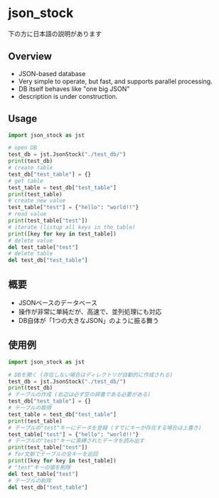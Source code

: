 # json_stock

下の方に日本語の説明があります

## Overview
- JSON-based database
- Very simple to operate, but fast, and supports parallel processing.
- DB itself behaves like "one big JSON"
- description is under construction.

## Usage
```python
import json_stock as jst

# open DB
test_db = jst.JsonStock("./test_db/")
print(test_db)
# create table
test_db["test_table"] = {}
# get table
test_table = test_db["test_table"]
print(test_table)
# create new value
test_table["test"] = {"hello": "world!!"}
# read value
print(test_table["test"])
# iterate (listup all keys in the table)
print([key for key in test_table])
# delete value
del test_table["test"]
# delete table
del test_db["test_table"]
```

## 概要
- JSONベースのデータベース
- 操作が非常に単純だが、高速で、並列処理にも対応
- DB自体が「1つの大きなJSON」のように振る舞う

## 使用例
```python
import json_stock as jst

# DBを開く (存在しない場合はディレクトリが自動的に作成される)
test_db = jst.JsonStock("./test_db/")
print(test_db)
# テーブルの作成 (右辺は必ず空の辞書である必要がある)
test_db["test_table"] = {}
# テーブルの取得
test_table = test_db["test_table"]
print(test_table)
# テーブルの"test"キーにデータを登録 (すでにキーが存在する場合は上書き)
test_table["test"] = {"hello": "world!!"}
# テーブルの"test"キーに束縛されたデータを読み出す
print(test_table["test"])
# for文脈でテーブルの全キーを巡回
print([key for key in test_table])
# "test"キーの値を削除
del test_table["test"]
# テーブルの削除
del test_db["test_table"]
```

